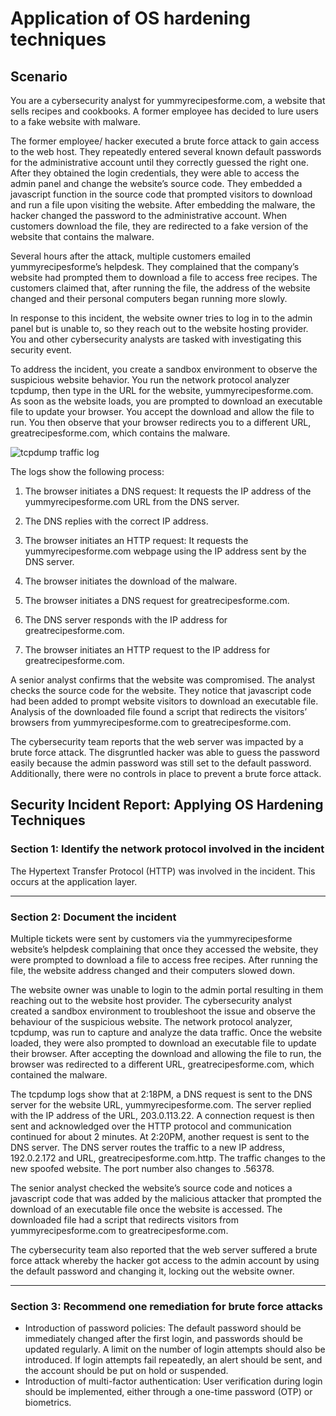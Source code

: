 # Application of OS hardening techniques
## Scenario
You are a cybersecurity analyst for yummyrecipesforme.com, a website that sells recipes and cookbooks. A former employee has decided to lure users to a fake website with malware. 

The former employee/ hacker executed a brute force attack to gain access to the web host. They repeatedly entered several known default passwords for the administrative account until they correctly guessed the right one. After they obtained the login credentials, they were able to access the admin panel and change the website’s source code. They embedded a javascript function in the source code that prompted visitors to download and run a file upon visiting the website. After embedding the malware, the hacker changed the password to the administrative account. When customers download the file, they are redirected to a fake version of the website that contains the malware. 

Several hours after the attack, multiple customers emailed yummyrecipesforme’s helpdesk. They complained that the company’s website had prompted them to download a file to access free recipes. The customers claimed that, after running the file, the address of the website changed and their personal computers began running more slowly. 

In response to this incident, the website owner tries to log in to the admin panel but is unable to, so they reach out to the website hosting provider. You and other cybersecurity analysts are tasked with investigating this security event.

To address the incident, you create a sandbox environment to observe the suspicious website behavior. You run the network protocol analyzer tcpdump, then type in the URL for the website, yummyrecipesforme.com. As soon as the website loads, you are prompted to download an executable file to update your browser. You accept the download and allow the file to run. You then observe that your browser redirects you to a different URL, greatrecipesforme.com, which contains the malware.  

![tcpdump traffic log](https://github.com/user-attachments/assets/172b43f8-2d87-488d-af7b-6ab082ed7f94)


The logs show the following process:

1. The browser initiates a DNS request: It requests the IP address of the yummyrecipesforme.com URL from the DNS server.

2. The DNS replies with the correct IP address. 

3. The browser initiates an HTTP request: It requests the yummyrecipesforme.com webpage using the IP address sent by the DNS server.

4. The browser initiates the download of the malware.

5. The browser initiates a DNS request for greatrecipesforme.com.

6. The DNS server responds with the IP address for greatrecipesforme.com.

7. The browser initiates an HTTP request to the IP address for greatrecipesforme.com.

A senior analyst confirms that the website was compromised. The analyst checks the source code for the website. They notice that javascript code had been added to prompt website visitors to download an executable file. Analysis of the downloaded file found a script that redirects the visitors’ browsers from yummyrecipesforme.com to greatrecipesforme.com. 

The cybersecurity team reports that the web server was impacted by a brute force attack. The disgruntled hacker was able to guess the password easily because the admin password was still set to the default password. Additionally, there were no controls in place to prevent a brute force attack. 

## Security Incident Report: Applying OS Hardening Techniques
### Section 1: Identify the network protocol involved in the incident
The Hypertext Transfer Protocol (HTTP) was involved in the incident. This occurs at the application layer.

---

### Section 2: Document the incident
Multiple tickets were sent by customers via the yummyrecipesforme website’s helpdesk complaining that once they accessed the website, they were prompted to download a file to access free recipes. After running the file, the website address changed and their computers slowed down.

The website owner was unable to login to the admin portal resulting in them reaching out to the website host provider. The cybersecurity analyst created a sandbox environment to troubleshoot the issue and observe the behaviour of the suspicious website. The network protocol analyzer, tcpdump, was run to capture and analyze the data traffic. Once the website loaded, they were also prompted to download an executable file to update their browser. After accepting the download and allowing the file to run, the browser was redirected to a different URL, greatrecipesforme.com, which contained the malware.

The tcpdump logs show that at 2:18PM, a DNS request is sent to the DNS server for the website URL, yummyrecipesforme.com. The server replied with the IP address of the URL, 203.0.113.22. A connection request is then sent and acknowledged over the HTTP protocol and communication continued for about 2 minutes. At 2:20PM, another request is sent to the DNS server. The DNS server routes the traffic to a new IP address, 192.0.2.172 and URL, greatrecipesforme.com.http. The traffic changes to the new spoofed website. The port number also changes to .56378.

The senior analyst checked the website’s source code and notices a javascript code that was added by the malicious attacker that prompted the download of an executable file once the website is accessed. The downloaded file had a script that redirects visitors from yummyrecipesforme.com to greatrecipesforme.com.

The cybersecurity team also reported that the web server suffered a brute force attack whereby the hacker got access to the admin account by using the default password and changing it, locking out the website owner.

---

### Section 3: Recommend one remediation for brute force attacks
- Introduction of password policies: The default password should be immediately changed after the first login, and passwords should be updated regularly. A limit on the number of login attempts should also be introduced. If login attempts fail repeatedly, an alert should be sent, and the account should be put on hold or suspended.
- Introduction of multi-factor authentication: User verification during login should be implemented, either through a one-time password (OTP) or biometrics.
